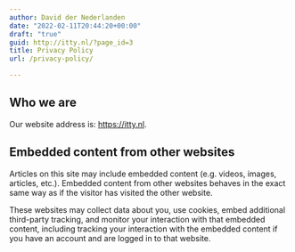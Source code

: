 ```yaml
---
author: David der Nederlanden
date: "2022-02-11T20:44:20+00:00"
draft: "true"
guid: http://itty.nl/?page_id=3
title: Privacy Policy
url: /privacy-policy/

---
```

## Who we are

Our website address is: https://itty.nl.

## Embedded content from other websites

Articles on this site may include embedded content (e.g. videos, images, articles, etc.). Embedded content from other websites behaves in the exact same way as if the visitor has visited the other website.

These websites may collect data about you, use cookies, embed additional third-party tracking, and monitor your interaction with that embedded content, including tracking your interaction with the embedded content if you have an account and are logged in to that website.